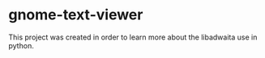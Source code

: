 # gnome-text-viewer
This project was created in order to learn more about the libadwaita use in python.
